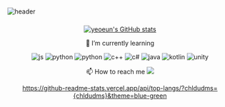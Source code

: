 ### 



![header](https://capsule-render.vercel.app/api?type=wave&text=yeoeun's%20git)




### 






<div align="center">
<div align="center">


[![yeoeun's GitHub stats](https://github-readme-stats.vercel.app/api?username=chldudms)](https://github.com/chldudms/github-readme-stats)

  

 🌱 I’m currently learning 
  
![js](https://img.shields.io/badge/JavaScript-F7DF1E?style=for-the-badge&logo=JavaScript&logoColor=white) 
![python](https://img.shields.io/badge/Python-3776AB?style=for-the-badge&logo=python&logoColor=white) 
![python](https://img.shields.io/badge/C-00599C?style=for-the-badge&logo=c&logoColor=white) 
![c++](https://img.shields.io/badge/C%2B%2B-00599C?style=for-the-badge&logo=c%2B%2B&logoColor=white)
![c#](https://img.shields.io/badge/C%23-239120?style=for-the-badge&logo=c-sharp&logoColor=white)
![java](https://img.shields.io/badge/Java-ED8B00?style=for-the-badge&logo=openjdk&logoColor=white)
![kotlin](https://img.shields.io/badge/Kotlin-0095D5?&style=for-the-badge&logo=kotlin&logoColor=white)
![unity](https://img.shields.io/badge/Unity-100000?style=for-the-badge&logo=unity&logoColor=white)

 📫 How to reach me
  <a href="https://www.instagram.com/"><img src="https://img.shields.io/badge/Instagram-E4405F?style=flat-square&logo=Instagram&logoColor=white"/></a>

https://github-readme-stats.vercel.app/api/top-langs/?chldudms={chldudms}&theme=blue-green


</div>
</div>
<!--
**chldudms/chldudms** is a ✨ _special_ ✨ repository because its `README.md` (this file) appears on your GitHub profile.

Here are some ideas to get you started:


-->
